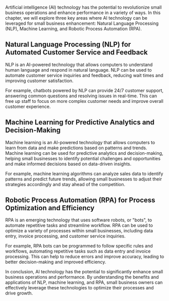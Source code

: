 

Artificial intelligence (AI) technology has the potential to revolutionize small business operations and enhance performance in a variety of ways. In this chapter, we will explore three key areas where AI technology can be leveraged for small business enhancement: Natural Language Processing (NLP), Machine Learning, and Robotic Process Automation (RPA).

Natural Language Processing (NLP) for Automated Customer Service and Feedback
-----------------------------------------------------------------------------

NLP is an AI-powered technology that allows computers to understand human language and respond in natural language. NLP can be used to automate customer service inquiries and feedback, reducing wait times and improving customer satisfaction.

For example, chatbots powered by NLP can provide 24/7 customer support, answering common questions and resolving issues in real-time. This can free up staff to focus on more complex customer needs and improve overall customer experience.

Machine Learning for Predictive Analytics and Decision-Making
-------------------------------------------------------------

Machine learning is an AI-powered technology that allows computers to learn from data and make predictions based on patterns and trends. Machine learning can be used for predictive analytics and decision-making, helping small businesses to identify potential challenges and opportunities and make informed decisions based on data-driven insights.

For example, machine learning algorithms can analyze sales data to identify patterns and predict future trends, allowing small businesses to adjust their strategies accordingly and stay ahead of the competition.

Robotic Process Automation (RPA) for Process Optimization and Efficiency
------------------------------------------------------------------------

RPA is an emerging technology that uses software robots, or "bots", to automate repetitive tasks and streamline workflow. RPA can be used to optimize a variety of processes within small businesses, including data entry, invoice processing, and customer service inquiries.

For example, RPA bots can be programmed to follow specific rules and workflows, automating repetitive tasks such as data entry and invoice processing. This can help to reduce errors and improve accuracy, leading to better decision-making and improved efficiency.

In conclusion, AI technology has the potential to significantly enhance small business operations and performance. By understanding the benefits and applications of NLP, machine learning, and RPA, small business owners can effectively leverage these technologies to optimize their processes and drive growth.
